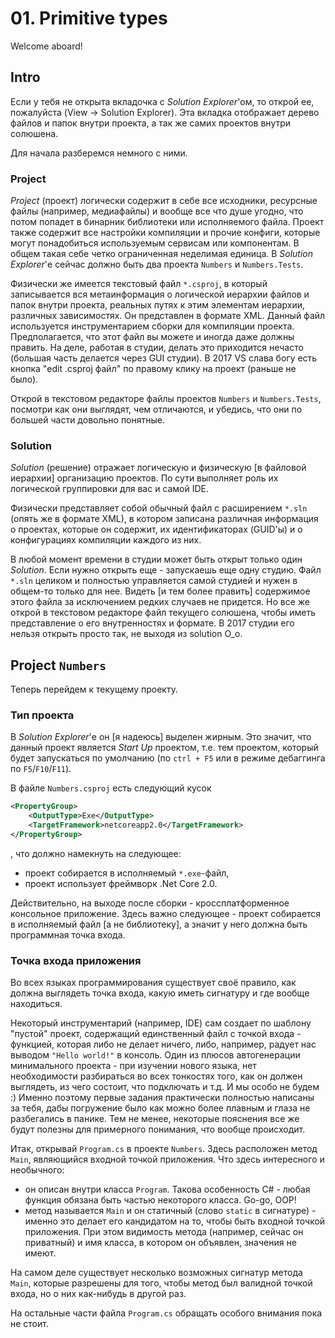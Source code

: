# 01. Primitive types

Welcome aboard!

## Intro

Если у тебя не открыта вкладочка с _Solution Explorer_'ом, то открой ее, пожалуйста (View -> Solution Explorer).
Эта вкладка отображает дерево файлов и папок внутри проекта, а так же самих проектов внутри солюшена.

Для начала разберемся немного с ними.

### Project

_Project_ (проект) логически содержит в себе все исходники, ресурсные файлы (например, медиафайлы) и вообще все что душе угодно, что потом попадет в бинарник библиотеки или исполняемого файла. 
Проект также содержит все настройки компиляции и прочие конфиги, которые могут понадобиться используемым сервисам или компонентам. 
В общем такая себе четко ограниченная неделимая единица. 
В _Solution Explorer_'е сейчас должно быть два проекта `Numbers` и `Numbers.Tests`.

Физически же имеется текстовый файл `*.csproj`, в который записывается вся метаинформация о логической иерархии файлов и папок внутри проекта, 
реальных путях к этим элементам иерархии, различных зависимостях. 
Он представлен в формате XML. Данный файл используется инструментарием сборки для компиляции проекта. 
Предполагается, что этот файл вы можете и иногда даже должны править. На деле, работая в студии, делать это приходится нечасто (большая часть делается через GUI студии). 
В 2017 VS слава богу есть кнопка "edit .csproj файл" по правому клику на проект (раньше не было).

Открой в текстовом редакторе файлы проектов `Numbers` и `Numbers.Tests`, посмотри как они выглядят, чем отличаются, и убедись, что они по большей части довольно понятные.

### Solution

_Solution_ (решение) отражает логическую и физическую [в файловой иерархии] организацию проектов. По сути выполняет роль их логической группировки для вас и самой IDE.

Физически представляет собой обычный файл с расширением `*.sln` (опять же в формате XML), 
в котором записана различная информация о проектах, которые он содержит, их идентификаторах (GUID'ы) и о конфигурациях компиляции каждого из них.

В любой момент времени в студии может быть открыт только один _Solution_. 
Если нужно открыть еще - запускаешь еще одну студию. 
Файл `*.sln` целиком и полностью управляется самой студией и нужен в общем-то только для нее. 
Видеть [и тем более править] содержимое этого файла за исключением редких случаев не придется. 
Но все же открой в текстовом редакторе файл текущего солюшена, чтобы иметь представление о его внутренностях и формате. 
В 2017 студии его нельзя открыть просто так, не выходя из solution О_о.

## Project `Numbers`

Теперь перейдем к текущему проекту.

### Тип проекта

В _Solution Explorer_'е он [я надеюсь] выделен жирным. 
Это значит, что данный проект является _Start Up_ проектом, т.е. тем проектом, который будет запускаться по умолчанию (по `ctrl + F5` или в режиме дебаггинга по `F5`/`F10`/`F11`).

В файле `Numbers.csproj` есть следующий кусок

```xml
<PropertyGroup>
    <OutputType>Exe</OutputType>
    <TargetFramework>netcoreapp2.0</TargetFramework>
</PropertyGroup>
```

, что должно намекнуть на следующее:

- проект собирается в исполняемый `*.exe`-файл,
- проект использует фреймворк .Net Core 2.0.

Действительно, на выходе после сборки - кроссплатформенное консольное приложение. 
Здесь важно следующее - проект собирается в исполняемый файл [а не библиотеку], а значит у него должна быть программная точка входа.

### Точка входа приложения

Во всех языках программирования существует своё правило, как должна выглядеть точка входа, какую иметь сигнатуру и где вообще находиться.

Некоторый инструментарий (например, IDE) сам создает по шаблону "пустой" проект, содержащий единственный файл с точкой входа - функцией, 
которая либо не делает ничего, либо, например, радует нас выводом `"Hello world!"` в консоль. 
Один из плюсов автогенерации минимального проекта - при изучении нового языка, 
нет необходимости разбираться во всех тонкостях того, как он должен выглядеть, из чего состоит, что подключать и т.д. И мы особо не будем :) 
Именно поэтому первые задания практически полностью написаны за тебя, дабы погружение было как можно более плавным и глаза не разбегались в панике. 
Тем не менее, некоторые пояснения все же будут полезны для примерного понимания, что вообще происходит.

Итак, открывай `Program.cs` в проекте `Numbers`. Здесь расположен метод `Main`, являющийся входной точкой приложения. 
Что здесь интересного и необычного:

- он описан внутри класса `Program`. Такова особенность C# - любая функция обязана быть частью некоторого класса. Go-go, OOP!
- метод называется `Main` и он статичный (слово `static` в сигнатуре) - именно это делает его кандидатом на то, чтобы быть входной точкой приложения. При этом видимость метода (например, сейчас он приватный) и имя класса, в котором он объявлен, значения не имеют.

На самом деле существует несколько возможных сигнатур метода `Main`, которые разрешены для того, чтобы метод был валидной точкой входа, но о них как-нибудь в другой раз.

На остальные части файла `Program.cs` обращать особого внимания пока не стоит.
